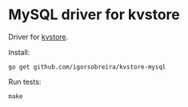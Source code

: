 # MySQL driver for kvstore

Driver for [kvstore](https://github.com/igorsobreira/kvstore).

Install:

    go get github.com/igorsobreira/kvstore-mysql

Run tests:

    make
